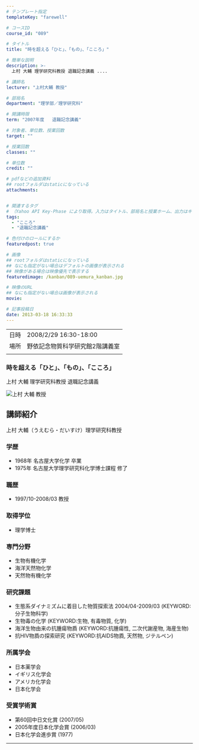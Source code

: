 ```yaml
---
# テンプレート指定
templateKey: "farewell"

# コースID
course_id: "089"

# タイトル
title: "時を超える「ひと」、「もの」、「こころ」"

# 簡単な説明
description: >-
  上村 大輔 理学研究科教授 退職記念講義 ....

# 講師名
lecturer: "上村大輔 教授"

# 部局名
department: "理学部／理学研究科"

# 開講時限
term: "2007年度	退職記念講義"

# 対象者、単位数、授業回数
target: ""

# 授業回数
classes: ""

# 単位数
credit: ""

# pdfなどの追加資料
## rootフォルダはstaticになっている
attachments:


# 関連するタグ
# （Yahoo API Key-Phase により取得。入力はタイトル、部局名と授業ホーム、出力はキーフレーズ（tags））
tags:
  - "こころ"
  - "退職記念講義"

# 色付けのロールにするか
featuredpost: true

# 画像
## rootフォルダはstaticになっている
## なにも指定がない場合はデフォルトの画像が表示される
## 映像がある場合は映像優先で表示する
featuredimage: /kanban/089-uemura_kanban.jpg

# 映像のURL
## なにも指定がない場合は画像が表示される
movie: 

# 記事投稿日
date: 2013-03-18 16:33:33
---
```


|   |   |
|---|---|
| 日時 | 2008/2/29  16:30-18:00 |
| 場所 | 野依記念物質科学研究館2階講義室 |
|   |   |


### 時を超える「ひと」、「もの」、「こころ」

上村 大輔 理学研究科教授 退職記念講義


![上村 大輔 教授](https://ocw.nagoya-u.jp/files/89/uemura_kao.jpg) 
## 講師紹介

上村 大輔（うえむら・だいすけ）理学研究科教授

### 学歴

* 1968年  名古屋大学化学 卒業
* 1975年  名古屋大学理学研究科化学博士課程 修了

### 職歴

* 1997/10-2008/03 教授

### 取得学位

* 理学博士

### 専門分野

* 生物有機化学
* 海洋天然物化学
* 天然物有機化学

### 研究課題

* 生態系ダイナミズムに着目した物質探索法 2004/04-2009/03 (KEYWORD:分子生物科学)
* 生物毒の化学 (KEYWORD:生物, 有毒物質, 化学)
* 海洋生物由来の抗腫瘍物貭 (KEYWORD:抗腫瘍性, 二次代謝産物, 海産生物)
* 抗HIV物貭の探索研究 (KEYWORD:抗AIDS物貭, 天然物, ジテルペン)

### 所属学会

* 日本薬学会
* イギリス化学会
* アメリカ化学会
* 日本化学会

### 受賞学術賞

* 第60回中日文化賞 (2007/05)
* 2005年度日本化学会賞 (2006/03)
* 日本化学会進歩賞 (1977)



-----